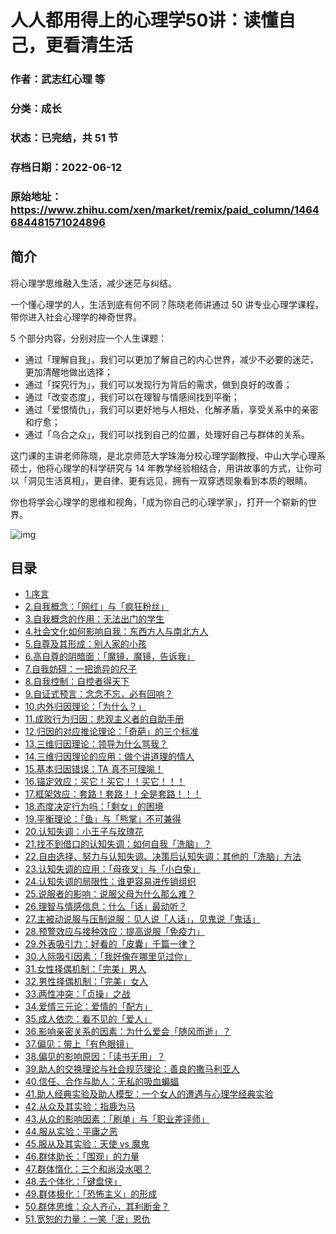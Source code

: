 # 人人都用得上的心理学50讲：读懂自己，更看清生活

### 作者：武志红心理 等

### 分类：成长

### 状态：已完结，共 51 节

### 存档日期：2022-06-12

### 原始地址：https://www.zhihu.com/xen/market/remix/paid_column/1464684481571024896


## 简介
将心理学思维融入生活，减少迷茫与纠结。


一个懂心理学的人，生活到底有何不同？陈晓老师讲通过 50 讲专业心理学课程，带你进入社会心理学的神奇世界。


5 个部分内容，分别对应一个人生课题：


* 通过「理解自我」，我们可以更加了解自己的内心世界，减少不必要的迷茫，更加清醒地做出选择；
* 通过「探究行为」，我们可以发现行为背后的需求，做到良好的改善；
* 通过「改变态度」，我们可以在理智与情感间找到平衡；
* 通过「爱恨情仇」，我们可以更好地与人相处、化解矛盾，享受关系中的亲密和疗愈；
* 通过「乌合之众」，我们可以找到自己的位置，处理好自己与群体的关系。

这门课的主讲老师陈晓，是北京师范大学珠海分校心理学副教授、中山大学心理系硕士，他将心理学的科学研究与 14 年教学经验相结合，用讲故事的方式，让你可以「洞见生活真相」，更自律、更有远见，拥有一双穿透现象看到本质的眼睛。


你也将学会心理学的思维和视角，「成为你自己的心理学家」，打开一个崭新的世界。


![img](https://pic1.zhimg.com/v2-8ad007d721fe8dbe07309edd164cd839.png?source=6a64a727)

  





## 目录
- [1.序言](1.序言.md)
- [2.自我概念：「网红」与「疯狂粉丝」](2.自我概念：「网红」与「疯狂粉丝」.md)
- [3.自我概念的作用：无法出门的学生](3.自我概念的作用：无法出门的学生.md)
- [4.社会文化如何影响自我：东西方人与南北方人](4.社会文化如何影响自我：东西方人与南北方人.md)
- [5.自尊及其形成：别人家的小孩](5.自尊及其形成：别人家的小孩.md)
- [6.高自尊的阴暗面：「魔镜，魔镜，告诉我」](6.高自尊的阴暗面：「魔镜，魔镜，告诉我」.md)
- [7.自我妨碍：一把诡异的尺子](7.自我妨碍：一把诡异的尺子.md)
- [8.自我控制：自控者得天下](8.自我控制：自控者得天下.md)
- [9.自证式预言：念念不忘，必有回响？](9.自证式预言：念念不忘，必有回响？.md)
- [10.内外归因理论：「为什么？」](10.内外归因理论：「为什么？」.md)
- [11.成败行为归因：悲观主义者的自助手册](11.成败行为归因：悲观主义者的自助手册.md)
- [12.归因的对应推论理论：「奇葩」的三个标准](12.归因的对应推论理论：「奇葩」的三个标准.md)
- [13.三维归因理论：领导为什么骂我？](13.三维归因理论：领导为什么骂我？.md)
- [14.三维归因理论的应用：做个讲道理的情人](14.三维归因理论的应用：做个讲道理的情人.md)
- [15.基本归因错误：TA 真不可理喻！](15.基本归因错误：TA%20真不可理喻！.md)
- [16.锚定效应：买它！买它！！买它！！！](16.锚定效应：买它！买它！！买它！！！.md)
- [17.框架效应：套路！套路！！全是套路！！！](17.框架效应：套路！套路！！全是套路！！！.md)
- [18.态度决定行为吗：「剩女」的困境](18.态度决定行为吗：「剩女」的困境.md)
- [19.平衡理论：「鱼」与「熊掌」不可兼得](19.平衡理论：「鱼」与「熊掌」不可兼得.md)
- [20.认知失调：小王子与玫瑰花](20.认知失调：小王子与玫瑰花.md)
- [21.找不到借口的认知失调：如何自我「洗脑」？](21.找不到借口的认知失调：如何自我「洗脑」？.md)
- [22.自由选择、努力与认知失调、决策后认知失调：其他的「洗脑」方法](22.自由选择、努力与认知失调、决策后认知失调：其他的「洗脑」方法.md)
- [23.认知失调的应用：「母夜叉」与「小白兔」](23.认知失调的应用：「母夜叉」与「小白兔」.md)
- [24.认知失调的局限性：谁更容易进传销组织](24.认知失调的局限性：谁更容易进传销组织.md)
- [25.说服者的影响：说服父母为什么那么难？](25.说服者的影响：说服父母为什么那么难？.md)
- [26.理智与情感信息：什么「话」最动听？](26.理智与情感信息：什么「话」最动听？.md)
- [27.主被动说服与压制说服：见人说「人话」，见鬼说「鬼话」](27.主被动说服与压制说服：见人说「人话」，见鬼说「鬼话」.md)
- [28.预警效应与接种效应：提高说服「免疫力」](28.预警效应与接种效应：提高说服「免疫力」.md)
- [29.外表吸引力：好看的「皮囊」千篇一律？](29.外表吸引力：好看的「皮囊」千篇一律？.md)
- [30.人际吸引因素：「我好像在哪里见过你」](30.人际吸引因素：「我好像在哪里见过你」.md)
- [31.女性择偶机制：「完美」男人](31.女性择偶机制：「完美」男人.md)
- [32.男性择偶机制：「完美」女人](32.男性择偶机制：「完美」女人.md)
- [33.两性冲突：「贞操」之战](33.两性冲突：「贞操」之战.md)
- [34.爱情三元论：爱情的「配方」](34.爱情三元论：爱情的「配方」.md)
- [35.成人依恋：看不见的「爱人」](35.成人依恋：看不见的「爱人」.md)
- [36.影响亲密关系的因素：为什么爱会「随风而逝」？](36.影响亲密关系的因素：为什么爱会「随风而逝」？.md)
- [37.偏见：带上「有色眼镜」](37.偏见：带上「有色眼镜」.md)
- [38.偏见的影响原因：「读书无用」？](38.偏见的影响原因：「读书无用」？.md)
- [39.助人的交换理论与社会规范理论：善良的撒马利亚人](39.助人的交换理论与社会规范理论：善良的撒马利亚人.md)
- [40.信任、合作与助人：无私的吸血蝙蝠](40.信任、合作与助人：无私的吸血蝙蝠.md)
- [41.助人经典实验及助人模型：一个女人的遭遇与心理学经典实验](41.助人经典实验及助人模型：一个女人的遭遇与心理学经典实验.md)
- [42.从众及其实验：指鹿为马](42.从众及其实验：指鹿为马.md)
- [43.从众的影响因素：「刷单」与「职业差评师」](43.从众的影响因素：「刷单」与「职业差评师」.md)
- [44.服从实验：平庸之恶](44.服从实验：平庸之恶.md)
- [45.服从及其实验：天使 vs 魔鬼](45.服从及其实验：天使%20vs%20魔鬼.md)
- [46.群体助长：「围观」的力量](46.群体助长：「围观」的力量.md)
- [47.群体惰化：三个和尚没水喝？](47.群体惰化：三个和尚没水喝？.md)
- [48.去个体化：「键盘侠」](48.去个体化：「键盘侠」.md)
- [49.群体极化：「恐怖主义」的形成](49.群体极化：「恐怖主义」的形成.md)
- [50.群体思维：众人齐心，其利断金？](50.群体思维：众人齐心，其利断金？.md)
- [51.宽恕的力量：一笑「泯」恩仇](51.宽恕的力量：一笑「泯」恩仇.md)
